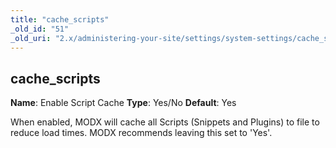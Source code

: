 ```yaml
---
title: "cache_scripts"
_old_id: "51"
_old_uri: "2.x/administering-your-site/settings/system-settings/cache_scripts"
---
```


## cache\_scripts

**Name**: Enable Script Cache
**Type**: Yes/No
**Default**: Yes

When enabled, MODX will cache all Scripts (Snippets and Plugins) to file to reduce load times. MODX recommends leaving this set to 'Yes'.
